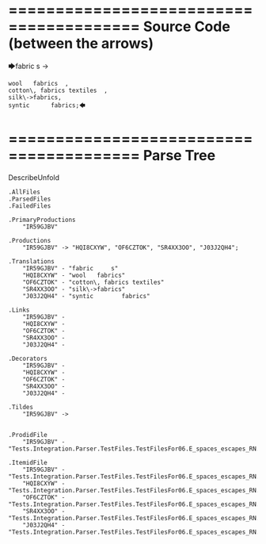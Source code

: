 ========================================
Source Code (between the arrows)
========================================

🡆fabric     s 	->

	wool   fabrics	,
	cotton\, fabrics textiles  ,
    silk\->fabrics,
    syntic 		fabrics;🡄

========================================
Parse Tree
========================================
DescribeUnfold

    .AllFiles
    .ParsedFiles
    .FailedFiles

    .PrimaryProductions
        "IR59GJBV" 

    .Productions
        "IR59GJBV" -> "HQI8CXYW", "OF6CZTOK", "SR4XX3OO", "J03J2QH4";

    .Translations
        "IR59GJBV" - "fabric     s"
        "HQI8CXYW" - "wool   fabrics"
        "OF6CZTOK" - "cotton\, fabrics textiles"
        "SR4XX3OO" - "silk\->fabrics"
        "J03J2QH4" - "syntic 		fabrics"

    .Links
        "IR59GJBV" - 
        "HQI8CXYW" - 
        "OF6CZTOK" - 
        "SR4XX3OO" - 
        "J03J2QH4" - 

    .Decorators
        "IR59GJBV" - 
        "HQI8CXYW" - 
        "OF6CZTOK" - 
        "SR4XX3OO" - 
        "J03J2QH4" - 

    .Tildes
        "IR59GJBV" -> 


    .ProdidFile
        "IR59GJBV" - "Tests.Integration.Parser.TestFiles.TestFilesFor06.E_spaces_escapes_RN.ds"

    .ItemidFile
        "IR59GJBV" - "Tests.Integration.Parser.TestFiles.TestFilesFor06.E_spaces_escapes_RN.ds"
        "HQI8CXYW" - "Tests.Integration.Parser.TestFiles.TestFilesFor06.E_spaces_escapes_RN.ds"
        "OF6CZTOK" - "Tests.Integration.Parser.TestFiles.TestFilesFor06.E_spaces_escapes_RN.ds"
        "SR4XX3OO" - "Tests.Integration.Parser.TestFiles.TestFilesFor06.E_spaces_escapes_RN.ds"
        "J03J2QH4" - "Tests.Integration.Parser.TestFiles.TestFilesFor06.E_spaces_escapes_RN.ds"

